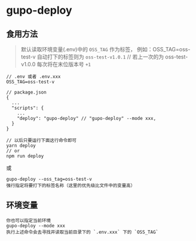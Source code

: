 # gupo-deploy

## 食用方法

> 默认读取环境变量(.env)中的 `OSS_TAG` 作为标签，
> 例如：OSS_TAG=oss-test-v
> 自动打下的标签则为 `oss-test-v1.0.1` // 若上一次的为 oss-test-v1.0.0
> 每次将在末位版本号 `+1`


```
// .env 或者 .env.xxx
OSS_TAG=oss-test-v
```
```
// package.json
{
  ...
  "scripts": {
    ...
    "deploy": "gupo-deploy" // "gupo-deploy" --mode xxx,
  }
}
```
```
// 以后只要运行下面这行命令即可
yarn deploy
// or
npm run deploy
```

或
```
gupo-deploy --oss_tag=oss-test-v
强行指定将要打下的标签名称（这里的优先级比文件中的变量高）
```

## 环境变量

```
你也可以指定当前环境
gupo-deploy --mode xxx
执行上述命令会去寻找并读取当前目录下的 `.env.xxx` 下的 `OSS_TAG`
```

